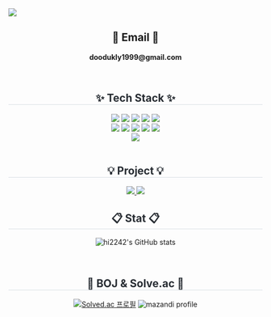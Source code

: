  <div class="header">
      <img src="https://readme-typing-svg.demolab.com?font=Roboto&weight=500&size=60&pause=2000&color=3387E5&center=true&height=120&vCenter=true&width=1000&lines=JongGeun's+GitHub">
    </div>
    <h2 align="center">📧 Email 📧</h2>
<p align="center">
  <Strong>doodukly1999@gmail.com</Strong>
</p><br>
<div align= "center">
    <h2 style="border-bottom: 1px solid #d8dee4; color: #282d33;"> ✨ Tech Stack ✨ </h2>
    <div style="margin: 0 auto; text-align: center;" align= "center">
          <img src="https://img.shields.io/badge/Python-3776AB?style=flat&logo=Python&logoColor=white">
          <img src="https://img.shields.io/badge/Android-3DDC84?style=flat&logo=Android&logoColor=white">
          <img src="https://img.shields.io/badge/React-61DAFB?style=flat&logo=React&logoColor=white">
          <img src="https://img.shields.io/badge/Tailwindcss-06B6D4?style=flat&logo=Tailwindcss&logoColor=white"/>
          <img src="https://img.shields.io/badge/Firebase-FFCA28?style=flat&logo=Firebase&logoColor=white">
          <br/><img src="https://img.shields.io/badge/Figma-F24E1E?style=flat&logo=Figma&logoColor=white">
          <img src="https://img.shields.io/badge/Flutter-02569B?style=flat&logo=Flutter&logoColor=white">
          <img src="https://img.shields.io/badge/Git-F05032?style=flat&logo=Git&logoColor=white">
          <img src="https://img.shields.io/badge/Github-181717?style=flat&logo=Github&logoColor=white">
          <img src="https://img.shields.io/badge/Javascript-F7DF1E?style=flat&logo=Javascript&logoColor=white">
          <br/><img src="https://img.shields.io/badge/Notion-000000?style=flat&logo=Notion&logoColor=white">
          </div>
    </div><br>

<div align= "center">
    <h2 style="border-bottom: 1px solid #d8dee4; color: #282d33;"> 💡 Project 💡 </h2>
    
  <a href="https://github.com/Gathering-Organization/Gathering">
    <img src="https://github-readme-stats.vercel.app/api/pin/?username=Gathering-Organization&repo=Gathering&cache_seconds=86400&theme=github_dark" />
  </a>
  <a href="https://github.com/3S-CREW/Chaining">
    <img src="https://github-readme-stats.vercel.app/api/pin/?username=3S-CREW&repo=Chaining&cache_seconds=86400&theme=github_dark" />
  </a>

<br>

<div align= "center">
    <h2 style="border-bottom: 1px solid #d8dee4; color: #282d33;"> 📋 Stat 📋 </h2>
    
![hi2242's GitHub stats](https://github-readme-stats.vercel.app/api?username=hi2242&show_icons=true&hide=contribs,prs&cache_seconds=86400&theme=github_dark)

<br>

<div align= "center">
    <h2 style="border-bottom: 1px solid #d8dee4; color: #282d33;"> 🤔 BOJ & Solve.ac 🤔 </h2>
    
[![Solved.ac 프로필](http://mazassumnida.wtf/api/v2/generate_badge?boj=hi2242)](https://solved.ac/hi2242)
![mazandi profile](http://mazandi.herokuapp.com/api?handle=hi2242&theme=dark)

<br>
